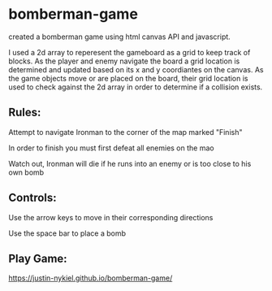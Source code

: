 # bomberman-game
created a bomberman game using html canvas API and javascript.

I used a 2d array to reperesent the gameboard as a grid to keep track of blocks. As the player and enemy navigate the board a grid location is determined and updated based on its x and y coordiantes on the canvas. As the game objects move or are placed on the board, their grid location is used to check against the 2d array in order to determine if a collision exists. 

## Rules:
Attempt to navigate Ironman to the corner of the map marked "Finish"

In order to finish you must first defeat all enemies on the mao

Watch out, Ironman will die if he runs into an enemy or is too close to his own bomb

## Controls:
Use the arrow keys to move in their corresponding directions

Use the space bar to place a bomb

## Play Game:
https://justin-nykiel.github.io/bomberman-game/

